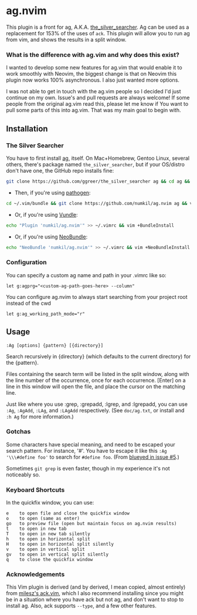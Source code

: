 # ag.nvim #

This plugin is a front for ag, A.K.A.
[the_silver_searcher](https://github.com/ggreer/the_silver_searcher).  Ag can
be used as a replacement for 153% of the uses of `ack`.  This plugin will allow
you to run ag from vim, and shows the results in a split window.

### What is the difference with ag.vim and why does this exist? ###

I wanted to develop some new features for ag.vim that would enable it to work
smoothly with Neovim, the biggest change is that on Neovim this plugin now
works 100% asynchronous.  I also just wanted more options.

I was not able to get in touch with the ag.vim people so I decided I'd just continue
on my own. Issue's and pull requests are always welcome! If some people from
the original ag.vim read this, please let me know if You want to pull some
parts of this into ag.vim. That was my main goal to begin with.

## Installation ##

### The Silver Searcher

You have to first install [ag](https://github.com/ggreer/the_silver_searcher), itself. On Mac+Homebrew, Gentoo Linux, several others, there's package named `the_silver_searcher`, but if your OS/distro don't have one, the GitHub repo installs fine:

```sh
git clone https://github.com/ggreer/the_silver_searcher ag && cd ag && ./build.sh && sudo make install
```

* Then, if you're using [pathogen](https://github.com/tpope/vim-pathogen):

```sh
cd ~/.vim/bundle && git clone https://github.com/numkil/ag.nvim ag && vim +Helptags
```

* Or, if you're using [Vundle](https://github.com/gmarik/vundle):

```sh
echo "Plugin 'numkil/ag.nvim'" >> ~/.vimrc && vim +BundleInstall
```

* Or, if you're using [NeoBundle](https://github.com/shougo/neobundle.vim):

```sh
echo "NeoBundle 'numkil/ag.nvim'" >> ~/.vimrc && vim +NeoBundleInstall
```

### Configuration

You can specify a custom ag name and path in your .vimrc like so:

    let g:agprg="<custom-ag-path-goes-here> --column"

You can configure ag.nvim to always start searching from your project root
instead of the cwd

    let g:ag_working_path_mode="r"

## Usage ##

    :Ag [options] {pattern} [{directory}]

Search recursively in {directory} (which defaults to the current directory) for the {pattern}.

Files containing the search term will be listed in the split window, along with
the line number of the occurrence, once for each occurrence.  [Enter] on a line
in this window will open the file, and place the cursor on the matching line.

Just like where you use :grep, :grepadd, :lgrep, and :lgrepadd, you can use `:Ag`, `:AgAdd`, `:LAg`, and `:LAgAdd` respectively. (See `doc/ag.txt`, or install and `:h Ag` for more information.)

### Gotchas ###

Some characters have special meaning, and need to be escaped your search pattern. For instance, '#'. You have to escape it like this `:Ag '\\\#define foo'` to search for `#define foo`. (From [blueyed in issue #5](https://github.com/mileszs/ack.vim/issues/5).)

Sometimes `git grep` is even faster, though in my experience it's not noticeably so.

### Keyboard Shortcuts ###

In the quickfix window, you can use:

    e    to open file and close the quickfix window
    o    to open (same as enter)
    go   to preview file (open but maintain focus on ag.nvim results)
    t    to open in new tab
    T    to open in new tab silently
    h    to open in horizontal split
    H    to open in horizontal split silently
    v    to open in vertical split
    gv   to open in vertical split silently
    q    to close the quickfix window

### Acknowledgements

This Vim plugin is derived (and by derived, I mean copied, almost entirely)
from [milesz's ack.vim](https://github.com/mileszs/ack.vim), which I also
recommend installing since you might be in a situation where you have ack but
not ag, and don't want to stop to install ag. Also, ack supports `--type`, and
a few other features.
